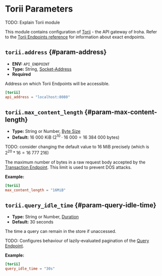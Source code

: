 # Torii Parameters

TODO: Explain Torii module

This module contains configuration of [Torii](/reference/glossary#torii-gate) - the API gateway of Iroha. Refer to the
[Torii Endpoints reference](/reference/torii-endpoints) for information about exact endpoints.

## `torii.address` {#param-address}

- **ENV:** `API_ENDPOINT`
- **Type:** String, [Socket-Address](glossary#type-socket-address)
- **Required**

Address on which Torii Endpoints will be accessible.

```toml
[torii]
api_address = "localhost:8080"
```

## `torii.max_content_length` {#param-max-content-length}

- **Type:** String or Number, [Byte Size](glossary#type-bytes-amount)
- **Default:** $16\ 000\text{ KiB}$ ($2^{10} \cdot 16\ 000 = 16\ 384\ 000\text{ bytes}$)

TODO: consider changing the default value to 16 MiB precisely (which is $2^{20} * 16 = 16\ 777\ 216$)

The maximum number of bytes in a raw request body accepted by the
[Transaction Endpoint](/reference/torii-endpoints#transaction). This limit is used to prevent DOS attacks.

**Example:**

```toml
[torii]
max_content_length = "16MiB"
```

## `torii.query_idle_time` {#param-query-idle-time}

- **Type:** String or Number, [Duration](glossary#type-duration)
- **Default:** 30 seconds

The time a query can remain in the store if unaccessed.

TODO: Configures behaviour of lazily-evaluated pagination of the [Query Endpoint](/reference/torii-endpoints#query).

**Example:**

```toml
[torii]
query_idle_time = "30s"
```
